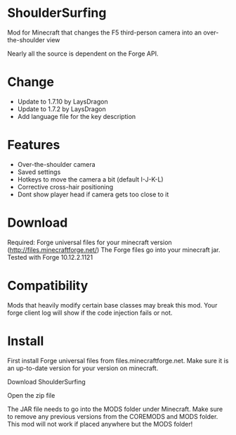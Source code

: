 ShoulderSurfing
===============

Mod for Minecraft that changes the F5 third-person camera into an over-the-shoulder view

Nearly all the source is dependent on the Forge API.

Change
========

* Update to 1.7.10 by LaysDragon
* Update to 1.7.2 by LaysDragon
* Add language file for the key description


Features
========

* Over-the-shoulder camera
* Saved settings
* Hotkeys to move the camera a bit (default I-J-K-L)
* Corrective cross-hair positioning
* Dont show player head if camera gets too close to it

Download
========
Required: Forge universal files for your minecraft version (http://files.minecraftforge.net/)
The Forge files go into your minecraft jar.
Tested with Forge 10.12.2.1121

Compatibility
=============
Mods that heavily modify certain base classes may break this mod. Your forge client log will show if the code injection fails or not.

Install
=======
First install Forge universal files from files.minecraftforge.net. Make sure it is an up-to-date version for your version on minecraft.

Download ShoulderSurfing

Open the zip file

The JAR file needs to go into the MODS folder under Minecraft. Make sure to remove any previous versions from the COREMODS and MODS folder. This mod will not work if placed anywhere but the MODS folder!

